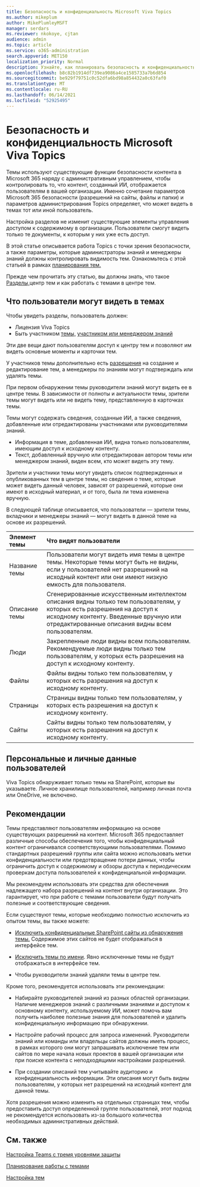 ```yaml
---
title: Безопасность и конфиденциальность Microsoft Viva Topics
ms.author: mikeplum
author: MikePlumleyMSFT
manager: serdars
ms.reviewer: nkokoye, cjtan
audience: admin
ms.topic: article
ms.service: o365-administration
search.appverid: MET150
localization_priority: Normal
description: Узнайте, как планировать безопасность и конфиденциальность Microsoft Viva Topics
ms.openlocfilehash: b8c82b1914df739ea9086a4ce1585733a7b6d854
ms.sourcegitcommit: be929f79751c0c52dfa6bd98a854432a0c63faf0
ms.translationtype: MT
ms.contentlocale: ru-RU
ms.lasthandoff: 06/14/2021
ms.locfileid: "52925495"
---
```

# <a name="microsoft-viva-topics-security-and-privacy"></a>Безопасность и конфиденциальность Microsoft Viva Topics

Темы используют существующие функции безопасности контента в Microsoft 365 наряду с административным управлением, чтобы контролировать то, что контент, созданный ИИ, отображается пользователям в вашей организации. Именно сочетание параметров Microsoft 365 безопасности (разрешений на сайты, файлы и папки) и параметров администрирования Topics определяет, что может видеть в темах тот или иной пользователь.

Настройка разделов не изменит существующие элементы управления доступом к содержимому в организации. Пользователи смогут видеть только те документы, к которым у них уже есть доступ.

В этой статье описывается работа Topics с точки зрения безопасности, а также параметры, которые администраторы знаний и менеджеры знаний должны контролировать видимость тем. Ознакомьтесь с этой статьей в рамках [планирования тем.](plan-topic-experiences.md)

Прежде чем прочитать эту статью, вы должны [](manage-topics.md) знать, что такое [Разделы,](topic-experiences-overview.md)центр тем и как работать с темами в центре тем. [](topic-center-overview.md)

## <a name="what-users-can-see-in-topics"></a>Что пользователи могут видеть в темах

Чтобы увидеть разделы, пользователь должен:

- Лицензия Viva Topics
- Быть участником [темы,](topic-experiences-knowledge-rules.md#change-who-can-see-topics-in-your-organization) [участником или менеджером знаний](topic-experiences-user-permissions.md)

Эти две вещи дают пользователям доступ к центру тем и позволяют им видеть основные моменты и карточки тем.

У участников темы дополнительно есть [разрешения](topic-experiences-user-permissions.md) на создание и редактирование тем, а менеджеры по знаниям могут подтверждать или удалять темы.

При первом обнаружении темы руководители знаний могут видеть ее в центре темы. В зависимости от полноты и актуальности темы, зрители темы могут видеть или не видеть тему, представленную в карточках темы.

Темы могут содержать сведения, созданные ИИ, а также сведения, добавленные или отредактированы участниками или руководителями знаний.

- Информация в теме, добавленная ИИ, видна только пользователям, имеющим доступ к исходному контенту.
- Текст, добавленный вручную или отредактирован автором темы или менеджером знаний, виден всем, кто может видеть эту тему.

Зрители и участники темы могут увидеть список подтвержденных и опубликованных тем в центре темы, но сведения о теме, которые может видеть данный человек, зависят от разрешений, которые они имеют в исходный материал, и от того, была ли тема изменена вручную.

В следующей таблице описывается, что пользователи — зрители темы, вкладчики и менеджеры знаний — могут видеть в данной теме на основе их разрешений.

|Элемент темы|Что видят пользователи|
|:---------|:------------------|
|Название темы|Пользователи могут видеть имя темы в центре темы. Некоторые темы могут быть не видны, если у пользователей нет разрешений на исходный контент или они имеют низкую емкость для пользователя.|
|Описание темы|Сгенерированные искусственным интеллектом описания видны только тем пользователям, у которых есть разрешения на доступ к исходному контенту. Введенные вручную или отредактированные описания видны всем пользователям.|
|Люди|Закрепленные люди видны всем пользователям. Рекомендуемые люди видны только тем пользователям, у которых есть разрешения на доступ к исходному контенту.|
|Файлы|Файлы видны только тем пользователям, у которых есть разрешения на доступ к исходному контенту.|
|Страницы|Страницы видны только тем пользователям, у которых есть разрешения на доступ к исходному контенту.|
|Сайты|Сайты видны только тем пользователям, у которых есть разрешения на доступ к исходному контенту.|

## <a name="users-personal-and-private-data"></a>Персональные и личные данные пользователей

Viva Topics обнаруживает только темы на SharePoint, которые вы указываете. Личное хранилище пользователей, например личная почта или OneDrive, не включено.

## <a name="best-practices"></a>Рекомендации

Темы представляют пользователям информацию на основе существующих разрешений на контент. Microsoft 365 предоставляет различные способы обеспечения того, чтобы конфиденциальный контент ограничивался соответствующими пользователями. Помимо стандартных разрешений группы или сайта можно [](../compliance/dlp-learn-about-dlp.md) использовать метки конфиденциальности или [](/azure/active-directory/governance/access-reviews-overview) предотвращение потери данных, чтобы ограничить доступ к содержимому и обзоры доступа к периодическим проверкам доступа пользователей к конфиденциальной информации. [](../compliance/sensitivity-labels.md)

Мы рекомендуем использовать эти средства для обеспечения надлежащего набора разрешений на контент внутри организации. Это гарантирует, что при работе с темами пользователи будут получать полезные и соответствующие сведения.

Если существуют темы, которые необходимо полностью исключить из опытом темы, вы также можете:

- [Исключить конфиденциальные SharePoint сайты из обнаружения темы.](topic-experiences-discovery.md#select-sharepoint-topic-sources) Содержимое этих сайтов не будет отображаться в интерфейсе тем.

- [Исключить темы по имени](topic-experiences-discovery.md#exclude-topics-by-name). Явно исключенные темы не будут отображаться в интерфейсе тем.

- Чтобы руководители знаний удаляли темы в центре тем.

Кроме того, рекомендуется использовать эти рекомендации:

- Набирайте руководителей знаний из разных областей организации. Наличие менеджеров знаний с различными знаниями и доступом к основному контенту, используемому ИИ, может помочь вам получить наиболее полезные знания для пользователей и удалить конфиденциальную информацию при обнаружении.

- Настройте рабочий процесс для запроса изменений. Руководители знаний или команды или владельцы сайтов должны иметь процесс, в рамках которого они могут запрашивать исключение тем или сайтов по мере начала новых проектов в вашей организации или при поиске контента с неподходящими настройками разрешений.

- При создании описаний тем учитывайте аудиторию и конфиденциальность информации. Эти описания могут быть видны пользователям, у которых нет разрешений на исходный контент для данной темы.

Хотя разрешения можно изменить на отдельных страницах тем, чтобы предоставить доступ определенной группе пользователей, этот подход не рекомендуется использовать из-за большого количества необходимых административных действий.

## <a name="see-also"></a>См. также

[Настройка Teams с тремя уровнями защиты](../solutions/configure-teams-three-tiers-protection.md)

[Планирование работы с темами](plan-topic-experiences.md)

[Настройка тем](set-up-topic-experiences.md)
